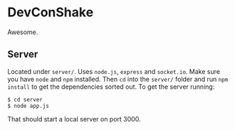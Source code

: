 # DevConShake

Awesome.

## Server

Located under `server/`. Uses `node.js`, `express` and `socket.io`. Make
sure you have `node` and `npm` installed. Then `cd` into the `server/`
folder and run `npm install` to get the dependencies sorted out. To get
the server running:

    $ cd server
    $ node app.js

That should start a local server on port 3000.
